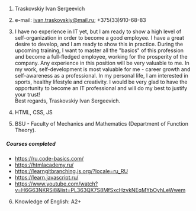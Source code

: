 1) Traskovskiy Ivan Sergeevich

2) e-mail: ivan.traskovskiy@mail.ru; +375(33)910-68-83

3) I have no experience in IT yet, but I am ready to show a high level of self-organization in order to become a good employee. I have a great desire to develop, and I am ready to show this in practice. During the upcoming training, I want to master all the "basics" of this profession and become a full-fledged employee, working for the prosperity of the company. Any experience in this position will be very valuable to me. In my work, self-development is most valuable for me - career growth and self-awareness as a professional. In my personal life, I am interested in sports, healthy lifestyle and creativity.
I would be very glad to have the opportunity to become an IT professional and will do my best to justify your trust!  
Best regards, Traskovskiy Ivan Sergeevich.

4) HTML, CSS, JS

5) BSU - Faculty of Mechanics and Mathematics (Department of Function Theory). 
##### Courses completed
* https://ru.code-basics.com/
* https://htmlacademy.ru/
* https://learngitbranching.js.org/?locale=ru_RU
* https://learn.javascript.ru/
* https://www.youtube.com/watch?v=H6G63NKRSi8&list=PL363QX7S8MfSxcHzvkNEqMYbOyhLeWwem

6) Knowledge of English: А2+
